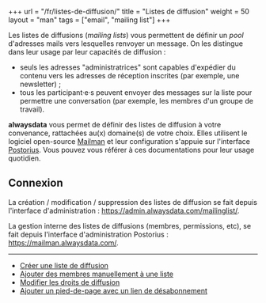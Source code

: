 +++
url = "/fr/listes-de-diffusion/"
title = "Listes de diffusion"
weight = 50
layout = "man"
tags = ["email", "mailing list"]
+++

Les listes de diffusions (*mailing lists*) vous permettent de définir un *pool* d'adresses mails vers lesquelles renvoyer un message. On les distingue dans leur usage par leur capacités de diffusion :

- seuls les adresses "administratrices" sont capables d'expédier du contenu vers les adresses de réception inscrites (par exemple, une newsletter) ;
- tous les participant·e·s peuvent envoyer des messages sur la liste pour permettre une conversation (par exemple, les membres d'un groupe de travail).

**alwaysdata** vous permet de définir des listes de diffusion à votre convenance, rattachées au(x) domaine(s) de votre choix. Elles utilisent le logiciel open-source [Mailman](https://docs.mailman3.org/projects/mailman/en/latest/README.html) et leur configuration s'appuie sur l'interface [Postorius](https://docs.mailman3.org/projects/postorius/en/latest/). Vous pouvez vous référer à ces documentations pour leur usage quotidien.

## Connexion

La création / modification / suppression des listes de diffusion se fait depuis l'interface d'administration : https://admin.alwaysdata.com/mailinglist/.

La gestion interne des listes de diffusions (membres, permissions, etc), se fait depuis l'interface d'administration Postorius : https://mailman.alwaysdata.com/.

***

- [Créer une liste de diffusion](create-a-mailing-list)
- [Ajouter des membres manuellement à une liste](add-members-to-a-mailing-list)
- [Modifier les droits de diffusion](modify-mailing-list-permissions)
- [Ajouter un pied-de-page avec un lien de désabonnement](add-a-mailing-list-footer)
